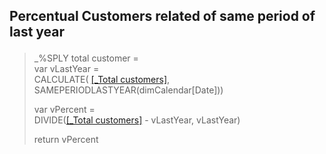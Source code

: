 <h2><p>Percentual Customers related of same period of last year</p></h2>

>_%SPLY total customer = <br>
>var vLastYear = <br>
>CALCULATE(
>    [[_Total customers]](/Measures/Overall/_Total%20customers.md),
>    SAMEPERIODLASTYEAR(dimCalendar[Date]))
>
>var vPercent = <br>
>DIVIDE([[_Total customers]](/Measures/Overall/_Total%20customers.md) - vLastYear, vLastYear)
>
>return vPercent
